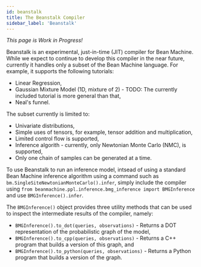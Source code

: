 ```yaml
---
id: beanstalk
title: The Beanstalk Compiler
sidebar_label: 'Beanstalk'
---
```


<!-- @import "../../header.md" -->

_This page is Work in Progress!_

Beanstalk is an experimental, just-in-time (JIT) compiler for Bean Machine. While we expect to continue to develop this compiler in the near future, currently it handles only a subset of the Bean Machine language. For example, it supports the following tutorials:
- Linear Regression,
- Gaussian Mixture Model (1D, mixture of 2) - TODO: The currently included tutorial is more general than that,
- Neal's funnel.

The subset currently is limited to:
- Univariate distributions,
- Simple uses of tensors, for example, tensor addition and multiplication,
- Limited control flow is supported,
- Inference algorith - currently, only Newtonian Monte Carlo (NMC), is supported,
- Only one chain of samples can be generated at a time.

To use Beanstalk to run an inference model, intsead of using a standard Bean Machine inference algorithm using a command such as `bm.SingleSiteNewtonianMonteCarlo().infer`, simply include the compiler using `from beanmachine.ppl.inference.bmg_inference import BMGInference` and use `BMGInference().infer`.

The `BMGInference()` object provides three utility methods that can be used to inspect the intermediate results of the compiler, namely:
- `BMGInference().to_dot(queries, observations)` - Returns a DOT representation of the probabilistic graph of the model,
- `BMGInference().to_cpp(queries, observations)` - Returns a C++ program that builds a version of this graph, and
- `BMGInference().to_python(queries, observations)` - Returns a Python program that builds a version of the graph.
